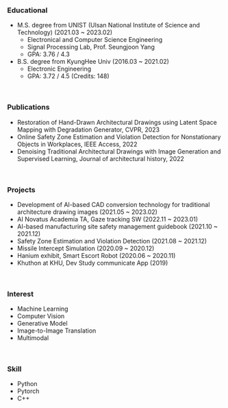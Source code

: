 ### Educational
- M.S. degree from UNIST (Ulsan National Institute of Science and Technology) (2021.03 ~ 2023.02)
  - Electronical and Computer Science Engineering
  - Signal Processing Lab, Prof. Seungjoon Yang
  - GPA: 3.76 / 4.3
- B.S. degree from KyungHee Univ (2016.03 ~ 2021.02)
  - Electronic Engineering
  - GPA: 3.72 / 4.5 (Credits: 148)
<br>

### Publications
- Restoration of Hand-Drawn Architectural Drawings using Latent Space Mapping with Degradation Generator, CVPR, 2023
- Online Safety Zone Estimation and Violation Detection for Nonstationary Objects in Workplaces, IEEE Access, 2022
- Denoising Traditional Architectural Drawings with Image Generation and Supervised Learning, Journal of architectural history, 2022
<br>

### Projects
- Development of AI-based CAD conversion technology for traditional architecture drawing images (2021.05 ~ 2023.02)
- AI Novatus Academia TA, Gaze tracking SW (2022.11 ~ 2023.01)
- AI-based manufacturing site safety management guidebook (2021.10 ~ 2021.12)
- Safety Zone Estimation and Violation Detection (2021.08 ~ 2021.12)
- Missile Intercept Simulation (2020.09 ~ 2020.12)
- Hanium exhibit, Smart Escort Robot  (2020.06 ~ 2020.11)
- Khuthon at KHU, Dev Study communicate App (2019)
<br>

### Interest
- Machine Learning
- Computer Vision
- Generative Model
- Image-to-Image Translation
- Multimodal
<br>

### Skill
- Python
- Pytorch
- C++
<br>
